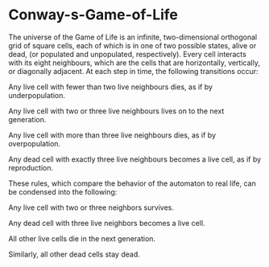 # Conway-s-Game-of-Life
The universe of the Game of Life is an infinite, two-dimensional orthogonal grid of square cells, each of which is in one of two possible states, alive or dead, (or populated and unpopulated, respectively). Every cell interacts with its eight neighbours, which are the cells that are horizontally, vertically, or diagonally adjacent. At each step in time, the following transitions occur:  

Any live cell with fewer than two live neighbours dies, as if by underpopulation.

Any live cell with two or three live neighbours lives on to the next generation.

Any live cell with more than three live neighbours dies, as if by overpopulation. 

Any dead cell with exactly three live neighbours becomes a live cell, as if by reproduction. 

These rules, which compare the behavior of the automaton to real life, can be condensed into the following: 

Any live cell with two or three neighbors survives. 

Any dead cell with three live neighbors becomes a live cell. 

All other live cells die in the next generation.

Similarly, all other dead cells stay dead.
